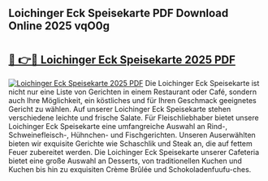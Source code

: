 ## Loichinger Eck Speisekarte PDF Download Online 2025 vqO0g

# <h2><a href="http://gc6phd.nevu.top/?p=Loichinger+Eck+Speisekarte">🔗 👉🔴 Loichinger Eck Speisekarte 2025 PDF</a></h2>

[![Loichinger Eck Speisekarte 2025 PDF](https://i.imgur.com/dBaPXMq.png)](http://gc6phd.nevu.top/?p=Loichinger+Eck+Speisekarte)
Die Loichinger Eck Speisekarte ist nicht nur eine Liste von Gerichten in einem Restaurant oder Café, sondern auch Ihre Möglichkeit, ein köstliches und für Ihren Geschmack geeignetes Gericht zu wählen. Auf unserer Loichinger Eck Speisekarte stehen verschiedene leichte und frische Salate. Für Fleischliebhaber bietet unsere Loichinger Eck Speisekarte eine umfangreiche Auswahl an Rind-, Schweinefleisch-, Hühnchen- und Fischgerichten. Unseren Auserwählten bieten wir exquisite Gerichte wie Schaschlik und Steak an, die auf fettem Feuer zubereitet werden. Die Loichinger Eck Speisekarte unserer Cafeteria bietet eine große Auswahl an Desserts, von traditionellen Kuchen und Kuchen bis hin zu exquisiten Crème Brûlée und Schokoladenfuufu-ches.
